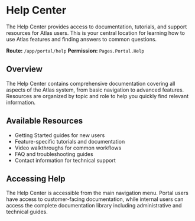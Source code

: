 # Help Center

The Help Center provides access to documentation, tutorials, and support resources for Atlas users. This is your central location for learning how to use Atlas features and finding answers to common questions.

**Route:** `/app/portal/help`
**Permission:** `Pages.Portal.Help`

## Overview

The Help Center contains comprehensive documentation covering all aspects of the Atlas system, from basic navigation to advanced features. Resources are organized by topic and role to help you quickly find relevant information.

## Available Resources

* Getting Started guides for new users
* Feature-specific tutorials and documentation
* Video walkthroughs for common workflows
* FAQ and troubleshooting guides
* Contact information for technical support

## Accessing Help

The Help Center is accessible from the main navigation menu. Portal users have access to customer-facing documentation, while internal users can access the complete documentation library including administrative and technical guides.

